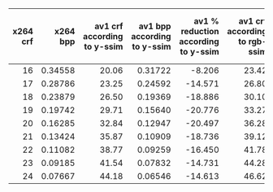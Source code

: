 |x264 crf|x264 bpp|av1 crf according to y-ssim|av1 bpp according to y-ssim|av1 % reduction according to y-ssim|av1 crf according to rgb-ssim|av1 bpp according to rgb-ssim|av1 % reduction according to rgb-ssim|av1 crf according to ms-ssim|av1 bpp according to ms-ssim|av1 % reduction according to ms-ssim|av1 crf according to psnr-hvs-m|av1 bpp according to psnr-hvs-m|av1 % reduction according to psnr-hvs-m|av1 crf according to vmaf|av1 bpp according to vmaf|av1 % reduction according to vmaf|
|-------:|-------:|--------------------------:|--------------------------:|----------------------------------:|----------------------------:|----------------------------:|------------------------------------:|---------------------------:|---------------------------:|-----------------------------------:|------------------------------:|------------------------------:|--------------------------------------:|------------------------:|------------------------:|--------------------------------:|
|      16| 0.34558|                      20.06|                    0.31722|                             -8.206|                        23.42|                      0.24274|                               -29.76|                       20.25|                     0.31217|                              -9.666|                          22.47|                        0.26128|                                 -24.39|                    23.31|                  0.24488|                           -29.14|
|      17| 0.28786|                      23.25|                    0.24592|                            -14.571|                        26.80|                      0.18969|                               -34.10|                       23.31|                     0.24484|                             -14.947|                          25.41|                        0.20926|                                 -27.31|                    25.34|                  0.21043|                           -26.90|
|      18| 0.23879|                      26.50|                    0.19369|                            -18.886|                        30.10|                      0.15265|                               -36.07|                       26.43|                     0.19469|                             -18.466|                          28.36|                        0.17069|                                 -28.52|                    27.62|                  0.17935|                           -24.89|
|      19| 0.19742|                      29.71|                    0.15640|                            -20.776|                        33.27|                      0.12633|                               -36.01|                       29.53|                     0.15824|                             -19.842|                          31.27|                        0.14212|                                 -28.01|                    30.19|                  0.15180|                           -23.11|
|      20| 0.16285|                      32.84|                    0.12947|                            -20.497|                        36.28|                      0.10661|                               -34.53|                       32.57|                     0.13154|                             -19.226|                          34.11|                        0.12039|                                 -26.07|                    33.00|                  0.12827|                           -21.23|
|      21| 0.13424|                      35.87|                    0.10909|                            -18.736|                        39.12|                      0.09074|                               -32.41|                       35.53|                     0.11118|                             -17.182|                          36.89|                        0.10302|                                 -23.26|                    35.93|                  0.10871|                           -19.02|
|      22| 0.11082|                      38.77|                    0.09259|                            -16.450|                        41.78|                      0.07713|                               -30.40|                       38.38|                     0.09466|                             -14.578|                          39.58|                        0.08828|                                 -20.34|                    38.77|                  0.09255|                           -16.49|
|      23| 0.09185|                      41.54|                    0.07832|                            -14.731|                        44.28|                      0.06501|                               -29.22|                       41.12|                     0.08040|                             -12.465|                          42.20|                        0.07508|                                 -18.26|                    41.35|                  0.07926|                           -13.71|
|      24| 0.07667|                      44.18|                    0.06546|                            -14.613|                        46.62|                      0.05413|                               -29.39|                       43.75|                     0.06755|                             -11.897|                          44.73|                        0.06290|                                 -17.95|                    43.54|                  0.06852|                           -10.62|

